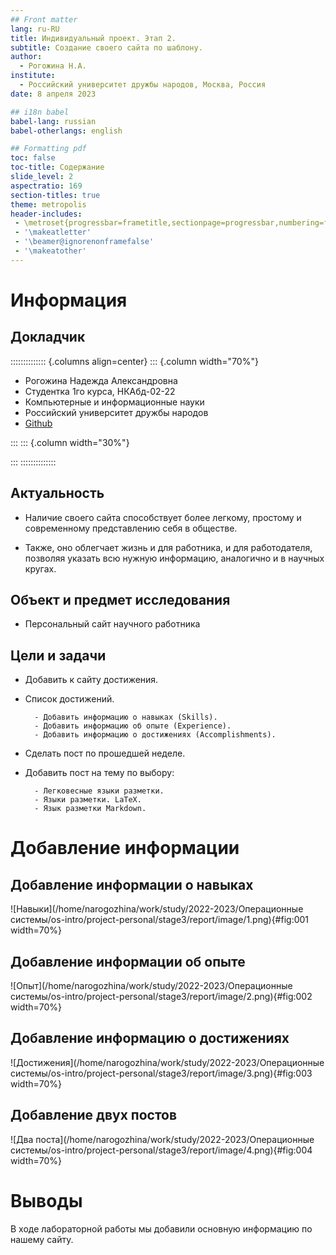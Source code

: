 ```yaml
---
## Front matter
lang: ru-RU
title: Индивидуальный проект. Этап 2.
subtitle: Создание своего сайта по шаблону.
author:
  - Рогожина Н.А.
institute:
  - Российский университет дружбы народов, Москва, Россия
date: 8 апреля 2023

## i18n babel
babel-lang: russian
babel-otherlangs: english

## Formatting pdf
toc: false
toc-title: Содержание
slide_level: 2
aspectratio: 169
section-titles: true
theme: metropolis
header-includes:
 - \metroset{progressbar=frametitle,sectionpage=progressbar,numbering=fraction}
 - '\makeatletter'
 - '\beamer@ignorenonframefalse'
 - '\makeatother'
---
```


# Информация

## Докладчик

:::::::::::::: {.columns align=center}
::: {.column width="70%"}

  * Рогожина Надежда Александровна
  * Студентка 1го курса, НКАбд-02-22
  * Компьютерные и информационные науки
  * Российский университет дружбы народов
  * [Github](https://github.com/MikoGreen/study_2022-2023_os-intro)

:::
::: {.column width="30%"}

:::
::::::::::::::

## Актуальность

- Наличие своего сайта способствует более легкому, простому и современному представлению себя в обществе.

- Также, оно облегчает жизнь и для работника, и для работодателя, позволяя указать всю нужную информацию, аналогично и в научных кругах.

## Объект и предмет исследования

- Персональный сайт научного работника

## Цели и задачи

- Добавить к сайту достижения.

- Список достижений.

        - Добавить информацию о навыках (Skills).
        - Добавить информацию об опыте (Experience).
        - Добавить информацию о достижениях (Accomplishments).
        
- Сделать пост по прошедшей неделе.
- Добавить пост на тему по выбору:

        - Легковесные языки разметки.
        - Языки разметки. LaTeX.
        - Язык разметки Markdown.
        
# Добавление информации

## Добавление информации о навыках

![Навыки](/home/narogozhina/work/study/2022-2023/Операционные системы/os-intro/project-personal/stage3/report/image/1.png){#fig:001 width=70%}

## Добавление информации об опыте

![Опыт](/home/narogozhina/work/study/2022-2023/Операционные системы/os-intro/project-personal/stage3/report/image/2.png){#fig:002 width=70%}

## Добавление информацию о достижениях

![Достижения](/home/narogozhina/work/study/2022-2023/Операционные системы/os-intro/project-personal/stage3/report/image/3.png){#fig:003 width=70%}

## Добавление двух постов

![Два поста](/home/narogozhina/work/study/2022-2023/Операционные системы/os-intro/project-personal/stage3/report/image/4.png){#fig:004 width=70%}

# Выводы

В ходе лабораторной работы мы добавили основную информацию по нашему сайту.
